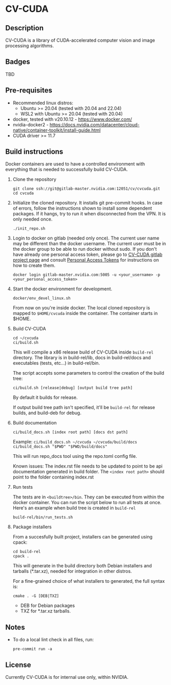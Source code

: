 # CV-CUDA

## Description

CV-CUDA is a library of CUDA-accelerated computer vision and image processing algorithms.

## Badges
TBD

## Pre-requisites

- Recommended linux distros:
    - Ubuntu >= 20.04 (tested with 20.04 and 22.04)
    - WSL2 with Ubuntu >= 20.04 (tested with 20.04)
- docker, tested with v20.10.12 - https://www.docker.com/
- nvidia-docker2 - https://docs.nvidia.com/datacenter/cloud-native/container-toolkit/install-guide.html
- CUDA driver >= 11.7

## Build instructions

Docker containers are used to have a controlled environment with everything that is needed
to successfully build CV-CUDA.

1. Clone the repository

   ```
   git clone ssh://git@gitlab-master.nvidia.com:12051/cv/cvcuda.git
   cd cvcuda
   ```

2. Initialize the cloned repository. It installs git pre-commit hooks.
   In case of errors, follow the instructions shown to install some dependent packages.
   If it hangs, try to run it when disconnected from the VPN.  It is only needed once.

   ```
   ./init_repo.sh
   ```

3. Login to docker on gitlab (needed only once).
   The current user name may be different than the docker username.
   The current user must be in the docker group to be able to run docker without sudo.
   If you don't have already one personal access token, please go to
   [CV-CUDA gitlab project page](https://gitlab-master.nvidia.com/cv/cvcuda) and consult
   [Personal Access Tokens](https://docs.gitlab.com/ee/user/profile/personal_access_tokens.html)
   for instructions on how to create them.

   ```
   docker login gitlab-master.nvidia.com:5005 -u <your_username> -p <your_personal_access_token>
   ```

4. Start the docker environment for development.

   ```
   docker/env_devel_linux.sh
   ```

   From now on you're inside docker. The local cloned repository is mapped to `$HOME/cvcuda` inside the
   container. The container starts in $HOME.

5. Build CV-CUDA

   ```
   cd ~/cvcuda
   ci/build.sh
   ```

   This will compile a x86 release build of CV-CUDA inside `build-rel` directory.
   The library is in build-rel/lib, docs in build-rel/docs and executables (tests, etc...) in build-rel/bin.

   The script accepts some parameters to control the creation of the build tree:

   ```
   ci/build.sh [release|debug] [output build tree path]
   ```

   By default it builds for release.

   If output build tree path isn't specified, it'll be `build-rel` for release builds, and build-deb for debug.

6. Build documentation

   `ci/build_docs.sh [index root path] [docs dst path]`

   Example:
   `ci/build_docs.sh ~/cvcuda ~/cvcuda/build/docs`
   `ci/build_docs.sh "$PWD" "$PWD/build/docs"`

   This will run repo_docs tool using the repo.toml config file.

   Known issues:
   The index.rst file needs to be updated to point to be api documentation generated in build folder.
   The `<index root path>` should point to the folder containing index.rst

7. Run tests

   The tests are in `<buildtree>/bin`. They can be executed from within the docker container. You can run the script
   below to run all tests at once. Here's an example when build tree is created in `build-rel`

   ```
   build-rel/bin/run_tests.sh
   ```

8. Package installers

   From a succesfully built project, installers can be generated using cpack:

   ```
   cd build-rel
   cpack .
   ```

   This will generate in the build directory both Debian installers and tarballs (\*.tar.xz), needed for integration in other distros.

   For a fine-grained choice of what installers to generated, the full syntax is:

   ```
   cmake . -G [DEB|TXZ]
   ```

   - DEB for Debian packages
   - TXZ for \*.tar.xz tarballs.

## Notes
- To do a local lint check in all files, run:

   ```
   pre-commit run -a
   ```

## License

Currently CV-CUDA is for internal use only, within NVIDIA.
